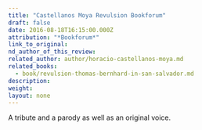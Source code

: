 ```yaml
---
title: "Castellanos Moya Revulsion Bookforum"
draft: false
date: 2016-08-18T16:15:00.000Z
attribution: "*Bookforum*"
link_to_original:
nd_author_of_this_review:
related_author: author/horacio-castellanos-moya.md
related_books:
  - book/revulsion-thomas-bernhard-in-san-salvador.md
description:
weight:
layout: none
---
```

A tribute and a parody as well as an original voice.

